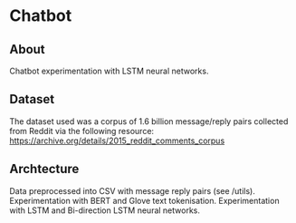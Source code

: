 # Chatbot
## About
Chatbot experimentation with LSTM neural networks.
## Dataset
The dataset used was a corpus of 1.6 billion message/reply pairs collected from Reddit via the following resource: https://archive.org/details/2015_reddit_comments_corpus
## Archtecture
Data preprocessed into CSV with message reply pairs (see /utils).
Experimentation with BERT and Glove text tokenisation.
Experimentation with LSTM and Bi-direction LSTM neural networks.
